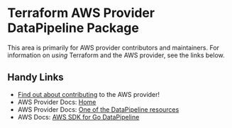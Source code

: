 # Terraform AWS Provider DataPipeline Package

This area is primarily for AWS provider contributors and maintainers. For information on _using_ Terraform and the AWS provider, see the links below.


## Handy Links

* [Find out about contributing](../../../docs/contributing) to the AWS provider!
* AWS Provider Docs: [Home](https://registry.terraform.io/providers/hashicorp/aws/latest/docs)
* AWS Provider Docs: [One of the DataPipeline resources](https://registry.terraform.io/providers/hashicorp/aws/latest/docs/resources/datapipeline_pipeline)
* AWS Docs: [AWS SDK for Go DataPipeline](https://docs.aws.amazon.com/sdk-for-go/api/service/datapipeline/)
